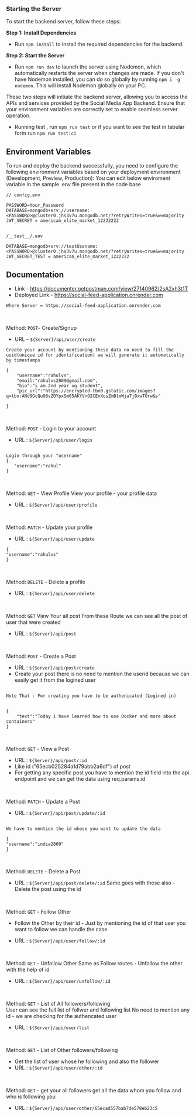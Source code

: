 ### Starting the Server

To start the backend server, follow these steps:

**Step 1: Install Dependencies**

- Run `npm install` to install the required dependencies for the backend.

**Step 2: Start the Server**

- Run `npm run dev` to launch the server using Nodemon, which automatically restarts the server when changes are made. If you don't have Nodemon installed, you can do so globally by running `npm i -g nodemon`. This will install Nodemon globally on your PC.

These two steps will initiate the backend server, allowing you to access the APIs and services provided by the Social Media App Backend. Ensure that your environment variables are correctly set to enable seamless server operation.

- Running test , run `npm run test` or if you want to see the test in tabular form run `npm run test:ci` 

## Environment Variables

To run and deploy the backend successfully, you need to configure the following environment variables based on your deployment environment (Development, Preview, Production):
You can edit below enviroment variable in the sample .env file present in the code base

```
// config.env

PASSWORD=Your_Password
DATABASE=mongodb+srv://username:<PASSWORD>@cluster0.jhs3v7u.mongodb.net/?retryWrites=true&w=majority
JWT_SECRET = american_elite_market_12222222


/__test__/.env

DATABASE=mongodb+srv://testUsename:<PASSWORD>@cluster0.jhs3v7u.mongodb.net/?retryWrites=true&w=majority
JWT_SECRET_TEST = american_elite_market_1222222

```

## Documentation 
* Link - https://documenter.getpostman.com/view/27140962/2sA2xh3t1T
* Deployed Link - https://social-feed-application.onrender.com


 `Where Server = https://social-feed-application.onrender.com`
 
 <br>
 
 Method: `POST`- Create/Signup
 * URL - `${Server}/api/user/create`
```
Create your account by mentioning these data no need to fill the uuid(unique id for identification) we will generate it automatically by timestamps

{
    "username":"rahulvs",
    "email:"rahulvs2809@gmail.com",
    "bio":"i am 2nd year ug student",
    "pic_url":"https://encrypted-tbn0.gstatic.com/images?q=tbn:ANd9GcQuO6vZOYpxSm05AKYVnO2CEnXosZmBtmWjaTjBxwTOrw&s"
    
}

```

<br>

Method: `POST` - Login to your account

* URL : `${Server}/api/user/login`
```

Login through your "username"
{
   "username":"rahul"
}

```

<br>

Method: `GET` - View Profile
View your profile - your profile data 
* URL : `${Server}/api/user/profile`


<br>

Method: `PATCH` - Update your profile

* URL : `${Server}/api/user/update`

```
{
"username":"rahulvs"
}

```

<br>

Method: `DELETE` - Delete a profile
* URL : `${Server}/api/user/delete`


<br>


Method: `GET` View Your all post
From these Route we can see all the post of user that were created

* URL : `${Server}/api/post`


<br>

Method: `POST` - Create a Post
* URL : `${Server}/api/post/create`
* Create your post there is no need to mention the userid because we can easily get it from the logined user
```

Note That : For creating you have to be authenicated (Logined in)


{
    "text":"Today i have learned how to use Docker and more about containers"
}

```

<br>

Method: `GET` - View a Post
* URL : `${Server}/api/post/:id`
* Like id ("65ecb025284a1d79abb2a6df") of post
* For getting any specific post you have to mention the id field into the api endpoint and we can get the data using req.params.id



<br>


Method: `PATCH` - Update a Post
* URL : `${Server}/api/post/update/:id`
```

We have to mention the id whose you want to update the data 

{
"username":"india2809"
}

```

<br>


Method: `DELETE` - Delete a Post
* URL : `${Server}/api/post/delete/:id`
Same goes with these also - Delete the post using the id




<br>



Method: `GET` - Follow Other
* Follow the Other by their id - Just by mentioning the id of that user you want to follow we can handle the case 

* URL : `${Server}/api/user/follow/:id`



<br>


Method: `GET` - Unfollow Other
Same as Follow routes - Unfollow the other with the help of id

* URL : `${Server}/api/user/unfollow/:id`


<br>


Method: `GET` - List of All followers/following
<br>
User can see the full list of follwer and following list
No need to mention any id - we are checking for the authencated user

* URL : `${Server}/api/user/list`


<br>


Method: `GET` - List of Other followers/following
* Get the list of user whose he following and also the follower
* URL : `${Server}/api/user/other/:id`


<br>


Method: `GET` - get your all followers
get all the data whom you follow and who is following you

* URL : `${Server}/api/user/other/65ecad557bab7de578eb23c5`


